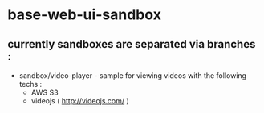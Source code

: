 # base-web-ui-sandbox

## currently sandboxes are separated via branches : 
* sandbox/video-player - sample for viewing videos with the following techs : 
  * AWS S3
  * videojs ( http://videojs.com/ )
